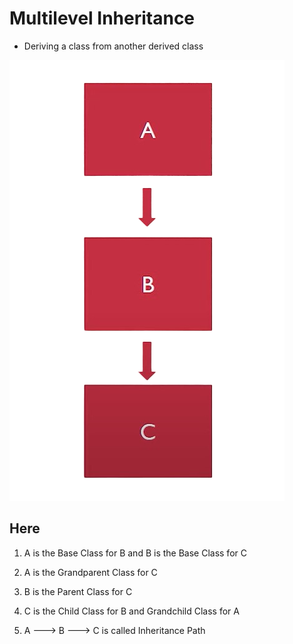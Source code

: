 # Multilevel Inheritance

- Deriving a class from another derived class

![Multilevel Inheritance](https://github.com/Tayeb-Ahmed-TAS/Images/blob/main/Multilevel%20Inheritance.png)

## Here

1. A is the Base Class for B and B is the Base Class for C

2. A is the Grandparent Class for C

3. B is the Parent Class for C

4. C is the Child Class for B and Grandchild Class for A

5. A ---> B ---> C is called Inheritance Path

